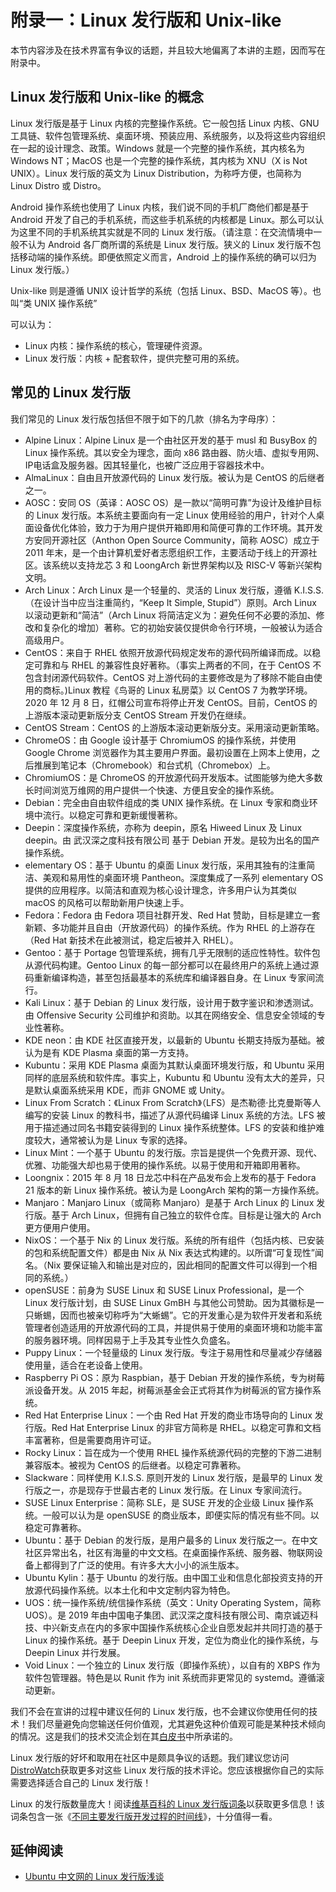 # 附录一：Linux 发行版和 Unix-like

本节内容涉及在技术界富有争议的话题，并且较大地偏离了本讲的主题，因而写在附录中。

## Linux 发行版和 Unix-like 的概念

Linux 发行版是基于 Linux 内核的完整操作系统。它一般包括 Linux 内核、GNU 工具链、软件包管理系统、桌面环境、预装应用、系统服务，以及将这些内容组织在一起的设计理念、政策。Windows 就是一个完整的操作系统，其内核名为 Windows NT；MacOS 也是一个完整的操作系统，其内核为 XNU（X is Not UNIX）。Linux 发行版的英文为 Linux Distribution，为称呼方便，也简称为 Linux Distro 或 Distro。

Android 操作系统也使用了 Linux 内核，我们说不同的手机厂商他们都是基于 Android 开发了自己的手机系统，而这些手机系统的内核都是 Linux。那么可以认为这里不同的手机系统其实就是不同的 Linux 发行版。（请注意：在交流情境中一般不认为 Android 各厂商所谓的系统是 Linux 发行版。狭义的 Linux 发行版不包括移动端的操作系统。即便依照定义而言，Android 上的操作系统的确可以归为 Linux 发行版。）

Unix-like 则是遵循 UNIX 设计哲学的系统（包括 Linux、BSD、MacOS 等）。也叫“类 UNIX 操作系统”

可以认为：

- Linux 内核：操作系统的核心，管理硬件资源。
- Linux 发行版：内核 + 配套软件，提供完整可用的系统。

## 常见的 Linux 发行版

我们常见的 Linux 发行版包括但不限于如下的几款（排名为字母序）：

- Alpine Linux：Alpine Linux 是一个由社区开发的基于 musl 和 BusyBox 的 Linux 操作系统。其以安全为理念，面向 x86 路由器、防火墙、虚拟专用网、IP电话盒及服务器。因其轻量化，也被广泛应用于容器技术中。
- AlmaLinux：自由且开放源代码的 Linux 发行版。被认为是 CentOS 的后继者之一。
- AOSC：安同 OS（英译：AOSC OS）是一款以“简明可靠”为设计及维护目标的 Linux 发行版。本系统主要面向有一定 Linux 使用经验的用户，针对个人桌面设备优化体验，致力于为用户提供开箱即用和简便可靠的工作环境。其开发方安同开源社区（Anthon Open Source Community，简称 AOSC）成立于 2011 年末，是一个由计算机爱好者志愿组织工作，主要活动于线上的开源社区。该系统以支持龙芯 3 和 LoongArch 新世界架构以及 RISC-V 等新兴架构文明。
- Arch Linux：Arch Linux 是一个轻量的、灵活的 Linux 发行版，遵循 K.I.S.S.（在设计当中应当注重简约，“Keep It Simple, Stupid”）原则。Arch Linux 以滚动更新和“简洁”（Arch Linux 将简洁定义为：避免任何不必要的添加、修改和复杂化的增加）著称。它的初始安装仅提供命令行环境，一般被认为适合高级用户。
- CentOS：来自于 RHEL 依照开放源代码规定发布的源代码所编译而成。以稳定可靠和与 RHEL 的兼容性良好著称。（事实上两者的不同，在于 CentOS 不包含封闭源代码软件。CentOS 对上游代码的主要修改是为了移除不能自由使用的商标。)Linux 教程《鸟哥的 Linux 私房菜》以 CentOS 7 为教学环境。2020 年 12 月 8 日，红帽公司宣布将停止开发 CentOS。目前，CentOS 的上游版本滚动更新版分支 CentOS Stream 开发仍在继续。
- CentOS Stream：CentOS 的上游版本滚动更新版分支。采用滚动更新策略。
- ChromeOS：由 Google 设计基于 ChromiumOS 的操作系统，并使用 Google Chrome 浏览器作为其主要用户界面。最初设置在上网本上使用，之后推展到笔记本（Chromebook）和台式机（Chromebox）上。
- ChromiumOS：是 ChromeOS 的开放源代码开发版本。试图能够为绝大多数长时间浏览万维网的用户提供一个快速、方便且安全的操作系统。
- Debian：完全由自由软件组成的类 UNIX 操作系统。在 Linux 专家和商业环境中流行。以稳定可靠和更新缓慢著称。
- Deepin：深度操作系统，亦称为 deepin，原名 Hiweed Linux 及 Linux deepin。由 武汉深之度科技有限公司 基于 Debian 开发。是较为出名的国产操作系统。
- elementary OS：基于 Ubuntu 的桌面 Linux 发行版，采用其独有的注重简洁、美观和易用性的桌面环境 Pantheon。深度集成了一系列 elementary OS 提供的应用程序。以简洁和直观为核心设计理念，许多用户认为其类似 macOS 的风格可以帮助新用户快速上手。
- Fedora：Fedora 由 Fedora 项目社群开发、Red Hat 赞助，目标是建立一套新颖、多功能并且自由（开放源代码）的操作系统。作为 RHEL 的上游存在（Red Hat 新技术在此被测试，稳定后被并入 RHEL）。
- Gentoo：基于 Portage 包管理系统，拥有几乎无限制的适应性特性。软件包从源代码构建。Gentoo Linux 的每一部分都可以在最终用户的系统上通过源码重新编译构造，甚至包括最基本的系统库和编译器自身。在 Linux 专家间流行。
- Kali Linux：基于 Debian 的 Linux 发行版，设计用于数字鉴识和渗透测试。由 Offensive Security 公司维护和资助。以其在网络安全、信息安全领域的专业性著称。
- KDE neon：由 KDE 社区直接开发，以最新的 Ubuntu 长期支持版为基础。被认为是有 KDE Plasma 桌面的第一方支持。
- Kubuntu：采用 KDE Plasma 桌面为其默认桌面环境发行版，和 Ubuntu 采用同样的底层系统和软件库。事实上，Kubuntu 和 Ubuntu 没有太大的差异，只是默认桌面系统采用 KDE，而非 GNOME 或 Unity。
- Linux From Scratch：《Linux From Scratch》（LFS）是杰勒德·比克曼斯等人编写的安装 Linux 的教科书，描述了从源代码编译 Linux 系统的方法。LFS 被用于描述通过同名书籍安装得到的 Linux 操作系统整体。LFS 的安装和维护难度较大，通常被认为是 Linux 专家的选择。
- Linux Mint：一个基于 Ubuntu 的发行版。宗旨是提供一个免费开源、现代、优雅、功能强大却也易于使用的操作系统。以易于使用和开箱即用著称。
- Loongnix：2015 年 8 月 18 日龙芯中科在产品发布会上发布的基于 Fedora 21 版本的新 Linux 操作系统。被认为是 LoongArch 架构的第一方操作系统。
- Manjaro：Manjaro Linux（或简称 Manjaro）是基于 Arch Linux 的 Linux 发行版。基于 Arch Linux，但拥有自己独立的软件仓库。目标是让强大的 Arch 更方便用户使用。
- NixOS：一个基于 Nix 的 Linux 发行版。系统的所有组件（包括内核、已安装的包和系统配置文件）都是由 Nix 从 Nix 表达式构建的。以所谓“可复现性”闻名。（Nix 要保证输入和输出是对应的，因此相同的配置文件可以得到一个相同的系统。）
- openSUSE：前身为 SUSE Linux 和 SUSE Linux Professional，是一个 Linux 发行版计划，由 SUSE Linux GmBH 与其他公司赞助。因为其徽标是一只蜥蜴，因而也被亲切称呼为“大蜥蜴”。它的开发重心是为软件开发者和系统管理者创造适用的开放源代码的工具，并提供易于使用的桌面环境和功能丰富的服务器环境。同样因易于上手及其专业性久负盛名。
- Puppy Linux：一个轻量级的 Linux 发行版。专注于易用性和尽量减少存储器使用量，适合在老设备上使用。
- Raspberry Pi OS：原为 Raspbian，基于 Debian 开发的操作系统，专为树莓派设备开发。从 2015 年起，树莓派基金会正式将其作为树莓派的官方操作系统。
- Red Hat Enterprise Linux：一个由 Red Hat 开发的商业市场导向的 Linux 发行版。Red Hat Enterprise Linux 的非官方简称是 RHEL。以稳定可靠和文档丰富著称，但是需要商用许可证。
- Rocky Linux：旨在成为一个使用 RHEL 操作系统源代码的完整的下游二进制兼容版本。被视为 CentOS 的后继者。以稳定可靠著称。
- Slackware：同样使用 K.I.S.S. 原则开发的 Linux 发行版，是最早的 Linux 发行版之一，亦是现存于世最古老的 Linux 发行版。在 Linux 专家间流行。
- SUSE Linux Enterprise：简称 SLE，是 SUSE 开发的企业级 Linux 操作系统。一般可以认为是 openSUSE 的商业版本，即便实际的情况有些不同。以稳定可靠著称。
- Ubuntu：基于 Debian 的发行版，是用户最多的 Linux 发行版之一。在中文社区异常出名，社区有海量的中文文档。在桌面操作系统、服务器、物联网设备上都得到了广泛的使用。有许多大大小小的派生版本。
- Ubuntu Kylin：基于 Ubuntu 的发行版。由中国工业和信息化部投资支持的开放源代码操作系统。以本土化和中文定制内容为特色。
- UOS：统一操作系统/统信操作系统（英文：Unity Operating System，简称 UOS）。是 2019 年由中国电子集团、武汉深之度科技有限公司、南京诚迈科技、中兴新支点在内的多家中国操作系统核心企业自愿发起并共同打造的基于 Linux 的操作系统。基于 Deepin Linux 开发，定位为商业化的操作系统，与 Deepin Linux 并行发展。
- Void Linux：一个独立的 Linux 发行版（即操作系统），以自有的 XBPS 作为软件包管理器。特色是以 Runit 作为 init 系统而非更常见的 systemd。遵循滚动更新。

我们不会在宣讲的过程中建议任何的 Linux 发行版，也不会建议你使用任何的技术！我们尽量避免向您输送任何价值观，尤其避免这种价值观可能是某种技术倾向的情况。这是我们的技术交流企划在其[白皮书](https://github.com/hitlug/hitlug-techex-whitepaper)中所承诺的。

Linux 发行版的好坏和取用在社区中是颇具争议的话题。我们建议您访问[DistroWatch](https://distrowatch.com/)获取更多对这些 Linux 发行版的技术评论。您应该根据你自己的实际需要选择适合自己的 Linux 发行版！

Linux 的发行版数量庞大！阅读[维基百科的 Linux 发行版词条](https://zh.wikipedia.org/zh-hans/Linux%E5%8F%91%E8%A1%8C%E7%89%88)以获取更多信息！该词条包含一张《[不同主要发行版开发过程的时间线](https://zh.wikipedia.org/zh-hans/Linux%E5%8F%91%E8%A1%8C%E7%89%88#/media/File:2023_Linux_Distributions_Timeline.svg)》，十分值得一看。

## 延伸阅读

- [Ubuntu 中文网的 Linux 发行版浅谈](https://wiki.ubuntu.org.cn/Linux%E5%8F%91%E8%A1%8C%E7%89%88%E6%B5%85%E8%B0%88)
